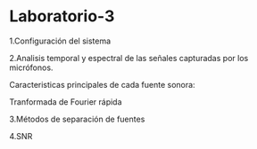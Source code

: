 # Laboratorio-3

1.Configuración del sistema

2.Analisis temporal y espectral de las señales capturadas por los micrófonos.

Caracteristicas principales de cada fuente sonora:

Tranformada de Fourier rápida

3.Métodos de separación de fuentes

4.SNR

